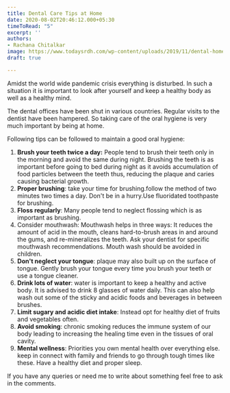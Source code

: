```yaml
---
title: Dental Care Tips at Home
date: 2020-08-02T20:46:12.000+05:30
timeToRead: "5"
excerpt: ''
authors:
- Rachana Chitalkar
image: https://www.todaysrdh.com/wp-content/uploads/2019/11/dental-home-care.jpg
draft: true

---
```

Amidst the world wide pandemic crisis everything is disturbed.
In such a situation it is important to look after yourself and keep a healthy body as well as a healthy mind.

The dental offices have been shut in various countries. Regular visits to the dentist have been hampered.
So taking care of the oral hygiene is very much important by being at home.

Following tips can be followed to maintain a good oral hygiene:

1. **Brush your teeth twice a day:** People tend to brush their teeth only in the morning and avoid the same during night. Brushing the teeth is as important before going to bed during night as it avoids accumulation of food particles between the teeth thus, reducing the plaque and caries causing bacterial growth.
2. **Proper brushing**: take your time for brushing.follow the method of two minutes two times a day. Don't be in a hurry.Use fluoridated toothpaste for brushing.
3. **Floss regularly**: Many people tend to neglect flossing which is as important as brushing.
4. Consider mouthwash: Mouthwash helps in three ways: It reduces the amount of acid in the mouth, cleans hard-to-brush areas in and around the gums, and re-mineralizes the teeth. Ask your dentist for specific mouthwash recommendations. Mouth wash should be avoided in children.
5. **Don't neglect your tongue**: plaque may also built up on the surface of tongue. Gently brush your tongue every time you brush your teeth or use a tongue cleaner.
6. **Drink lots of water**: water is important to keep a healthy and active body. It is advised to drink 8 glasses of water daily. This can also help wash out some of the sticky and acidic foods and beverages in between brushes.
7. **Limit sugary and acidic diet intake**: Instead opt for healthy diet of fruits and vegetables often.
8. **Avoid smoking**: chronic smoking reduces the immune system of our body leading to increasing the healing time even in the tissues of oral cavity.
9. **Mental wellness**: Priorities you own mental health over everything else. keep in connect with family and friends to go through tough times like these. Have a healthy diet and proper sleep.

If you have any queries or need me to write about something feel free to ask in the comments.